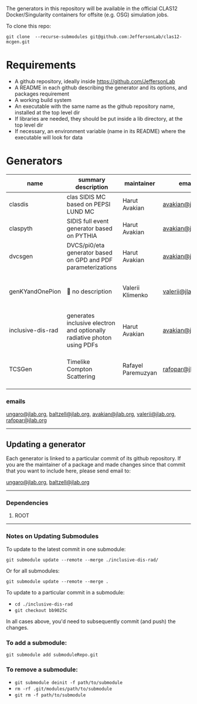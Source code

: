 The generators in this repository will be available in the official CLAS12 Docker/Singularity containers for offsite (e.g. OSG) simulation jobs.

To clone this repo:

`git clone  --recurse-submodules git@github.com:JeffersonLab/clas12-mcgen.git`

# Requirements

- A github repository, ideally inside https://github.com/JeffersonLab
- A README in each github describing the generator and its options, and packages requirement
- A working build system 
- An executable with the same name as the github repository name, installed at the top level dir
- If libraries are needed, they should be put inside a lib directory, at the top level dir
- If necessary, an environment variable (name in its README) where the executable will look for data


# Generators 

name                 | summary description      | maintainer        | email             | requirements met
-------------------- | ------------------------ | ----------------- | ----------------- | ---------------------
clasdis              |  clas SIDIS MC based on PEPSI LUND MC                                    | Harut Avakian     |  avakian@jlab.org | :white_check_mark:
claspyth             | SIDIS full event generator based on PYTHIA                               | Harut Avakian     |  avakian@jlab.org |  :white_check_mark:
dvcsgen              | DVCS/pi0/eta generator based on GPD and PDF parameterizations            | Harut Avakian     |  avakian@jlab.org | :white_check_mark:
genKYandOnePion      |  :red_circle: no description                                             | Valerii Klimenko  |  valerii@jlab.org | :red_circle: executable and environment variable name
inclusive-dis-rad    | generates inclusive electron and optionally radiative photon using PDFs  | Harut Avakian     |  avakian@jlab.org | :white_check_mark:
TCSGen               | Timelike Compton Scattering                                              | Rafayel Paremuzyan | rafopar@jlab.org | :red_circle: executable and environment variable name


### emails

ungaro@jlab.org, baltzell@jlab.org, avakian@jlab.org, valerii@jlab.org, rafopar@jlab.org

---

## Updating a generator

Each generator is linked to a particular commit of its github repository.
If you are the maintainer of a package and made changes since that commit that you want to include here, please send email to:

ungaro@jlab.org, baltzell@jlab.org

---

### Dependencies

1. ROOT

---

### Notes on Updating Submodules

To update to the latest commit in one submodule:

`git submodule update --remote --merge ./inclusive-dis-rad/`

Or for all submodules:

`git submodule update --remote --merge .`

To update to a particular commit in a submodule:

* `cd ./inclusive-dis-rad`
* `git checkout bb9025c`

In all cases above, you'd need to subsequently commit (and push) the changes.



### To add a submodule:

`git submodule add submoduleRepo.git` 

### To remove a submodule:


* `git submodule deinit -f path/to/submodule`
* `rm -rf .git/modules/path/to/submodule`
* `git rm -f path/to/submodule`


